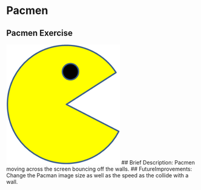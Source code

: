 # Pacmen
## Pacmen Exercise 
<img src= "./images/PacMan1.png" width='300'/>
## Brief Description: Pacmen moving across the screen bouncing off the walls.
## FutureImprovements: Change the Pacman image size as well as the speed as the collide with a wall.
